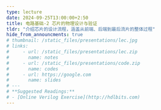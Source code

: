 ```yaml
---
type: lecture
date: 2024-09-25T13:00:00+2:50
title: 电路基础-2 芯片的物理设计与验证
tldr: "介绍芯片的设计流程，涵盖从前端、后端到最后流片的整体过程"
hide_from_announcments: true
# thumbnail: /static_files/presentations/lec.jpg
# links: 
#     - url: /static_files/presentations/lec.zip
#       name: notes
#     - url: /static_files/presentations/code.zip
#       name: codes
#     - url: https://google.com
#       name: slides
# ---
# **Suggested Readings:**
# - [Online Verilog Exercise](http://hdlbits.com)
---
```

